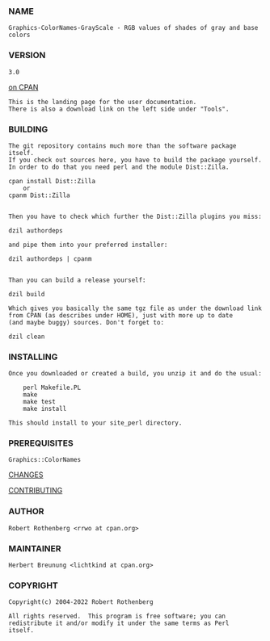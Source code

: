 ### NAME

    Graphics-ColorNames-GrayScale - RGB values of shades of gray and base colors

### VERSION
 
    3.0

[on CPAN](https://metacpan.org/pod/Graphics-ColorNames-GrayScale)

    This is the landing page for the user documentation.
    There is also a download link on the left side under "Tools".
   

### BUILDING

    The git repository contains much more than the software package itself.
    If you check out sources here, you have to build the package yourself.
    In order to do that you need perl and the module Dist::Zilla.
    
    cpan install Dist::Zilla   
        or 
    cpanm Dist::Zilla

    
    Then you have to check which further the Dist::Zilla plugins you miss:
    
    dzil authordeps
    
    and pipe them into your preferred installer:
    
    dzil authordeps | cpanm
    
  
    Than you can build a release yourself:

    dzil build
    
    Which gives you basically the same tgz file as under the download link
    from CPAN (as describes under HOME), just with more up to date 
    (and maybe buggy) sources. Don't forget to:
    
    dzil clean


### INSTALLING

    Once you downloaded or created a build, you unzip it and do the usual:
 
        perl Makefile.PL
        make
        make test
        make install

    This should install to your site_perl directory.


### PREREQUISITES

    Graphics::ColorNames

 
[CHANGES](https://github.com/lichtkind/Graphics-ColorNames-GrayScale/blob/main/Changes)

[CONTRIBUTING](https://github.com/lichtkind/Graphics-ColorNames-GrayScale/blob/main/CONTRIBUTING)


### AUTHOR

    Robert Rothenberg <rrwo at cpan.org>


### MAINTAINER

    Herbert Breunung <lichtkind at cpan.org>


### COPYRIGHT

    Copyright(c) 2004-2022 Robert Rothenberg

    All rights reserved.  This program is free software; you can
    redistribute it and/or modify it under the same terms as Perl 
    itself.
